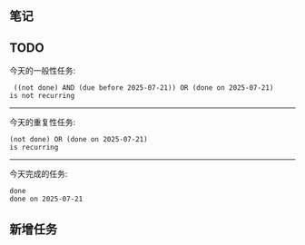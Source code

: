 ## 笔记

## TODO
今天的一般性任务:
```tasks
 ((not done) AND (due before 2025-07-21)) OR (done on 2025-07-21)
is not recurring
```
--- 
今天的重复性任务:
```tasks
(not done) OR (done on 2025-07-21)
is recurring
```
---
今天完成的任务:
```tasks
done
done on 2025-07-21 
```
## 新增任务

  



